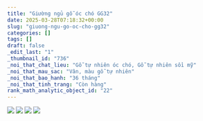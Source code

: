 ```yaml
---
title: "Giường ngủ gỗ óc chó GG32"
date: 2025-03-28T07:18:32+00:00
slug: "giuong-ngu-go-oc-cho-gg32"
categories: []
tags: []
draft: false
_edit_last: "1"
_thumbnail_id: "736"
_noi_that_chat_lieu: "Gỗ tự nhiên óc chó, Gỗ tự nhiên sồi mỹ"
_noi_that_mau_sac: "Vân, màu gỗ tự nhiên"
_noi_that_bao_hanh: "36 tháng"
_noi_that_tinh_trang: "Còn hàng"
rank_math_analytic_object_id: "22"
---
```

![](https://romax.vn/wp-content/uploads/2025/03/giuong-go-oc-cho-gg32-40-1280x914.webp)
![](https://romax.vn/wp-content/uploads/2025/03/giuong-go-oc-cho-gg32-41-1280x914.webp)
![](https://romax.vn/wp-content/uploads/2025/03/giuong-go-oc-cho-gg32-42-1280x914.webp)
![](https://romax.vn/wp-content/uploads/2025/03/giuong-go-oc-cho-gg32-43-1280x914.webp)